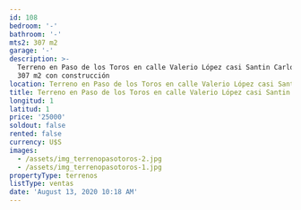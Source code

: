 ```yaml
---
id: 108
bedroom: '-'
bathroom: '-'
mts2: 307 m2
garage: '-'
description: >-
  Terreno en Paso de los Toros en calle Valerio López casi Santin Carlos Rossi
  307 m2 con construcción
location: Terreno en Paso de los Toros en calle Valerio López casi Santin Carlos
title: Terreno en Paso de los Toros en calle Valerio López casi Santin Carlos
longitud: 1
latitud: 1
price: '25000'
soldout: false
rented: false
currency: U$S
images:
  - /assets/img_terrenopasotoros-2.jpg
  - /assets/img_terrenopasotoros-1.jpg
propertyType: terrenos
listType: ventas
date: 'August 13, 2020 10:18 AM'
---
```


